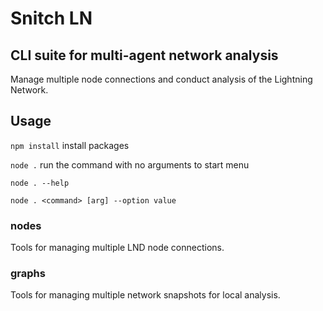 # Snitch LN

## CLI suite for multi-agent network analysis

Manage multiple node connections and conduct analysis of the Lightning Network.

## Usage

`npm install` install packages

`node .` run the command with no arguments to start menu

`node . --help`

`node . <command> [arg] --option value`

### nodes

Tools for managing multiple LND node connections.

### graphs

Tools for managing multiple network snapshots for local analysis.
